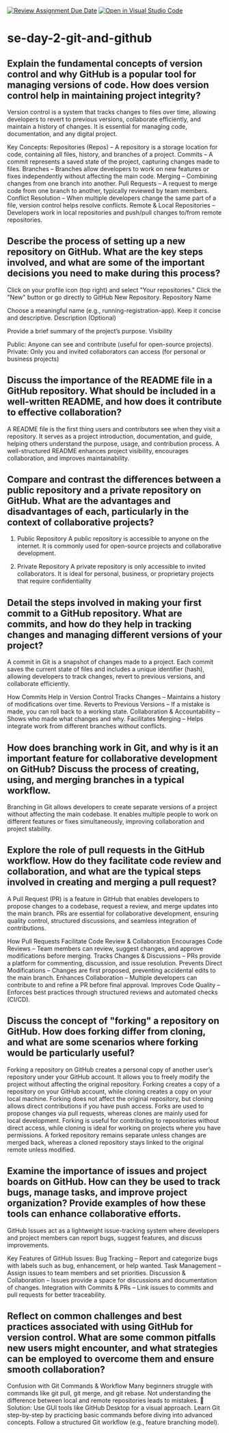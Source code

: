 [![Review Assignment Due Date](https://classroom.github.com/assets/deadline-readme-button-22041afd0340ce965d47ae6ef1cefeee28c7c493a6346c4f15d667ab976d596c.svg)](https://classroom.github.com/a/8wgCKhpZ)
[![Open in Visual Studio Code](https://classroom.github.com/assets/open-in-vscode-2e0aaae1b6195c2367325f4f02e2d04e9abb55f0b24a779b69b11b9e10269abc.svg)](https://classroom.github.com/online_ide?assignment_repo_id=18419651&assignment_repo_type=AssignmentRepo)
# se-day-2-git-and-github
## Explain the fundamental concepts of version control and why GitHub is a popular tool for managing versions of code. How does version control help in maintaining project integrity?

Version control is a system that tracks changes to files over time, allowing developers to revert to previous versions, collaborate efficiently, and maintain a history of changes. It is essential for managing code, documentation, and any digital project.

Key Concepts:
Repositories (Repos) – A repository is a storage location for code, containing all files, history, and branches of a project.
Commits – A commit represents a saved state of the project, capturing changes made to files.
Branches – Branches allow developers to work on new features or fixes independently without affecting the main code.
Merging – Combining changes from one branch into another.
Pull Requests – A request to merge code from one branch to another, typically reviewed by team members.
Conflict Resolution – When multiple developers change the same part of a file, version control helps resolve conflicts.
Remote & Local Repositories – Developers work in local repositories and push/pull changes to/from remote repositories.

## Describe the process of setting up a new repository on GitHub. What are the key steps involved, and what are some of the important decisions you need to make during this process?

Click on your profile icon (top right) and select "Your repositories."
Click the "New" button or go directly to GitHub New Repository.
Repository Name

Choose a meaningful name (e.g., running-registration-app).
Keep it concise and descriptive.
Description (Optional)

Provide a brief summary of the project’s purpose.
Visibility

Public: Anyone can see and contribute (useful for open-source projects).
Private: Only you and invited collaborators can access (for personal or business projects)

## Discuss the importance of the README file in a GitHub repository. What should be included in a well-written README, and how does it contribute to effective collaboration?

A README file is the first thing users and contributors see when they visit a repository. It serves as a project introduction, documentation, and guide, helping others understand the purpose, usage, and contribution process. A well-structured README enhances project visibility, encourages collaboration, and improves maintainability.

## Compare and contrast the differences between a public repository and a private repository on GitHub. What are the advantages and disadvantages of each, particularly in the context of collaborative projects?

1. Public Repository
A public repository is accessible to anyone on the internet. It is commonly used for open-source projects and collaborative development.

2. Private Repository
A private repository is only accessible to invited collaborators. It is ideal for personal, business, or proprietary projects that require confidentiality

## Detail the steps involved in making your first commit to a GitHub repository. What are commits, and how do they help in tracking changes and managing different versions of your project?

A commit in Git is a snapshot of changes made to a project. Each commit saves the current state of files and includes a unique identifier (hash), allowing developers to track changes, revert to previous versions, and collaborate efficiently.

How Commits Help in Version Control
Tracks Changes – Maintains a history of modifications over time.
Reverts to Previous Versions – If a mistake is made, you can roll back to a working state.
Collaboration & Accountability – Shows who made what changes and why.
Facilitates Merging – Helps integrate work from different branches without conflicts.

## How does branching work in Git, and why is it an important feature for collaborative development on GitHub? Discuss the process of creating, using, and merging branches in a typical workflow.

Branching in Git allows developers to create separate versions of a project without affecting the main codebase. It enables multiple people to work on different features or fixes simultaneously, improving collaboration and project stability.

## Explore the role of pull requests in the GitHub workflow. How do they facilitate code review and collaboration, and what are the typical steps involved in creating and merging a pull request?

A Pull Request (PR) is a feature in GitHub that enables developers to propose changes to a codebase, request a review, and merge updates into the main branch. PRs are essential for collaborative development, ensuring quality control, structured discussions, and seamless integration of contributions.

How Pull Requests Facilitate Code Review & Collaboration
Encourages Code Reviews – Team members can review, suggest changes, and approve modifications before merging.
Tracks Changes & Discussions – PRs provide a platform for commenting, discussion, and issue resolution.
Prevents Direct Modifications – Changes are first proposed, preventing accidental edits to the main branch.
Enhances Collaboration – Multiple developers can contribute to and refine a PR before final approval.
Improves Code Quality – Enforces best practices through structured reviews and automated checks (CI/CD).

## Discuss the concept of "forking" a repository on GitHub. How does forking differ from cloning, and what are some scenarios where forking would be particularly useful?

Forking a repository on GitHub creates a personal copy of another user’s repository under your GitHub account. It allows you to freely modify the project without affecting the original repository.
Forking creates a copy of a repository on your GitHub account, while cloning creates a copy on your local machine.
Forking does not affect the original repository, but cloning allows direct contributions if you have push access.
Forks are used to propose changes via pull requests, whereas clones are mainly used for local development.
Forking is useful for contributing to repositories without direct access, while cloning is ideal for working on projects where you have permissions.
A forked repository remains separate unless changes are merged back, whereas a cloned repository stays linked to the original remote unless modified.

## Examine the importance of issues and project boards on GitHub. How can they be used to track bugs, manage tasks, and improve project organization? Provide examples of how these tools can enhance collaborative efforts.

GitHub Issues act as a lightweight issue-tracking system where developers and project members can report bugs, suggest features, and discuss improvements.

Key Features of GitHub Issues:
Bug Tracking – Report and categorize bugs with labels such as bug, enhancement, or help wanted.
Task Management – Assign issues to team members and set priorities.
Discussion & Collaboration – Issues provide a space for discussions and documentation of changes.
Integration with Commits & PRs – Link issues to commits and pull requests for better traceability.

## Reflect on common challenges and best practices associated with using GitHub for version control. What are some common pitfalls new users might encounter, and what strategies can be employed to overcome them and ensure smooth collaboration?

Confusion with Git Commands & Workflow
Many beginners struggle with commands like git pull, git merge, and git rebase.
Not understanding the difference between local and remote repositories leads to mistakes.
🔹 Solution:
Use GUI tools like GitHub Desktop for a visual approach.
Learn Git step-by-step by practicing basic commands before diving into advanced concepts.
Follow a structured Git workflow (e.g., feature branching model).
